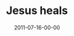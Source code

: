 ---
layout: message
category: message
series: "Jesus: The Greatest Show on Earth"
title: " Jesus heals"
date: 2011-07-16-00-00
message_id: 683
audio: "http://s3.amazonaws.com/crossroads-media/media/legacy/mp3/greatestshow05.mp3"
audio-duration: "48:44"
program: "http://s3.amazonaws.com/crossroads-media/media/legacy/documents/07_16-17_11Program.pdf"
description: "We're going to talk about how Jesus healed people, and the crowds that his miracles attracted."
video: "https://s3.amazonaws.com/crossroadsvideomessages/greatestshow05.mp4"
video-duration: "48:50"
video-image: "http://s3.amazonaws.com/crossroads-media/images/legacy/content/greatestshow05_still.jpg"
explicit: false
---